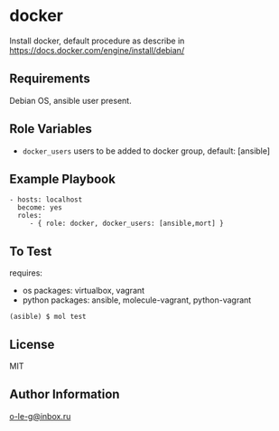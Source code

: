 docker
=========

Install docker, default procedure as describe in https://docs.docker.com/engine/install/debian/

Requirements
------------

Debian OS, ansible user present.

Role Variables
--------------

- ```docker_users``` users to be added to docker group, default: [ansible]

Example Playbook
----------------

    - hosts: localhost
      become: yes
      roles:
         - { role: docker, docker_users: [ansible,mort] }

To Test
-------

requires:
- os packages: virtualbox, vagrant
- python packages: ansible, molecule-vagrant, python-vagrant

```(asible) $ mol test```

License
-------

MIT

Author Information
------------------

o-le-g@inbox.ru
